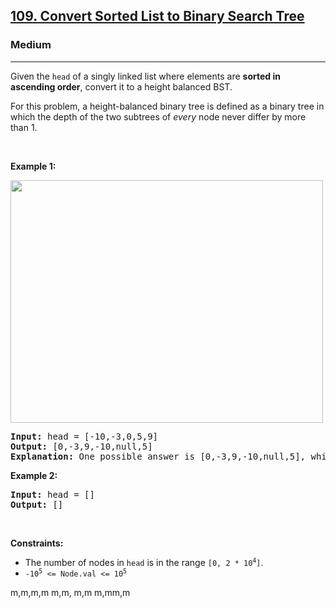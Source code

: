<h2><a href="https://leetcode.com/problems/convert-sorted-list-to-binary-search-tree/">109. Convert Sorted List to Binary Search Tree</a></h2><h3>Medium</h3><hr><div><p>Given the <code>head</code> of a singly linked list where elements are <strong>sorted in ascending order</strong>, convert it to a height balanced BST.</p>

<p>For this problem, a height-balanced binary tree is defined as a binary tree in which the depth of the two subtrees of <em>every</em> node never differ by more than 1.</p>

<p>&nbsp;</p>
<p><strong>Example 1:</strong></p>
<img alt="" src="https://assets.leetcode.com/uploads/2020/08/17/linked.jpg" style="width: 500px; height: 388px;">
<pre><strong>Input:</strong> head = [-10,-3,0,5,9]
<strong>Output:</strong> [0,-3,9,-10,null,5]
<strong>Explanation:</strong> One possible answer is [0,-3,9,-10,null,5], which represents the shown height balanced BST.
</pre>

<p><strong>Example 2:</strong></p>

<pre><strong>Input:</strong> head = []
<strong>Output:</strong> []
</pre>

<p>&nbsp;</p>
<p><strong>Constraints:</strong></p>

<ul>
	<li>The number of nodes in <code>head</code> is in the range <code>[0, 2 * 10<sup>4</sup>]</code>.</li>
	<li><code>-10<sup>5</sup> &lt;= Node.val &lt;= 10<sup>5</sup></code></li>
</ul>
</div>


m,m,m,m
m,m,
m,m
m,mm,m

